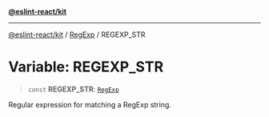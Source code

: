 [**@eslint-react/kit**](../../../../README.md)

***

[@eslint-react/kit](../../../../README.md) / [RegExp](../README.md) / REGEXP\_STR

# Variable: REGEXP\_STR

> `const` **REGEXP\_STR**: [`RegExp`](https://developer.mozilla.org/docs/Web/JavaScript/Reference/Global_Objects/RegExp)

Regular expression for matching a RegExp string.
